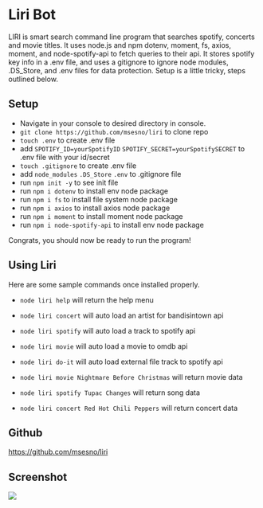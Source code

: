 # Liri Bot
LIRI is smart search command line program that searches spotify, concerts and movie titles. It uses node.js and npm dotenv, moment, fs, axios, moment, and node-spotify-api to fetch queries to their api. It stores spotify key info in a .env file, and uses a gitignore to ignore node modules, .DS_Store, and .env files for data protection. Setup is a little tricky, steps outlined below. 

## Setup
- Navigate in your console to desired directory in console. 
- ```git clone https://github.com/msesno/liri``` to clone repo
- ```touch .env``` to create .env file 
- add 
```SPOTIFY_ID=yourSpotifyID``` 
```SPOTIFY_SECRET=yourSpotifySECRET``` to .env file with your id/secret 
- ```touch .gitignore``` to create .env file 
- add 
```node_modules```
```.DS_Store```
```.env``` to .gitignore file 
- run ```npm init -y``` to see init file 
- run ```npm i dotenv``` to install env node package 
- run ```npm i fs``` to install file system node package 
- run ```npm i axios``` to install axios node package 
- run ```npm i moment``` to install moment node package 
- run ```npm i node-spotify-api``` to install env node package 

Congrats, you should now be ready to run the program! 


## Using Liri
Here are some sample commands once installed properly. 

- ```node liri help``` will return the help menu
- ```node liri concert``` will auto load an artist for bandisintown api
- ```node liri spotify``` will auto load a track to spotify api
- ```node liri movie``` will auto load a movie to omdb api
- ```node liri do-it``` will auto load external file track to spotify api

- ```node liri movie Nightmare Before Christmas``` will return movie data
- ```node liri spotify Tupac Changes``` will return song data
- ```node liri concert Red Hot Chili Peppers``` will return concert data

## Github 
https://github.com/msesno/liri

## Screenshot
<img src="ss.png">